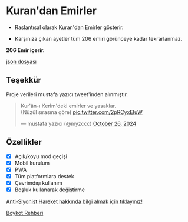 # Kuran'dan Emirler

- Raslantısal olarak Kuran'dan Emirler gösterir.

- Karşınıza çıkan ayetler tüm 206 emiri görünceye kadar tekrarlanmaz.

**206 Emir içerir.**

[json dosyası](src/kurandaki-emirler.json)

## Teşekkür

Proje verileri mustafa yazıcı tweet'inden alınmıştır.

<blockquote class="twitter-tweet"><p lang="tr" dir="ltr">Kur&#39;ân-ı Kerîm&#39;deki emirler ve yasaklar.<br>(Nüzûl sırasına göre) <a href="https://t.co/2pRCyxEIuW">pic.twitter.com/2pRCyxEIuW</a></p>&mdash; mustafa yazıcı (@myzccc) <a href="https://twitter.com/myzccc/status/1850103978450723134?ref_src=twsrc%5Etfw">October 26, 2024</a></blockquote> <script async src="https://platform.twitter.com/widgets.js" charset="utf-8"></script>

## Özellikler

- [x] Açık/koyu mod geçişi
- [x] Mobil kurulum
- [x] PWA
- [x] Tüm platformlara destek
- [x] Çevrimdışı kullanım
- [x] Boşluk kullanarak değiştirme

[Anti-Siyonist Hareket hakkında bilgi almak için tıklayınız!](https://antisiyonisthar.netlify.app)

[Boykot Rehberi](https://boykotrehberi.com/)
